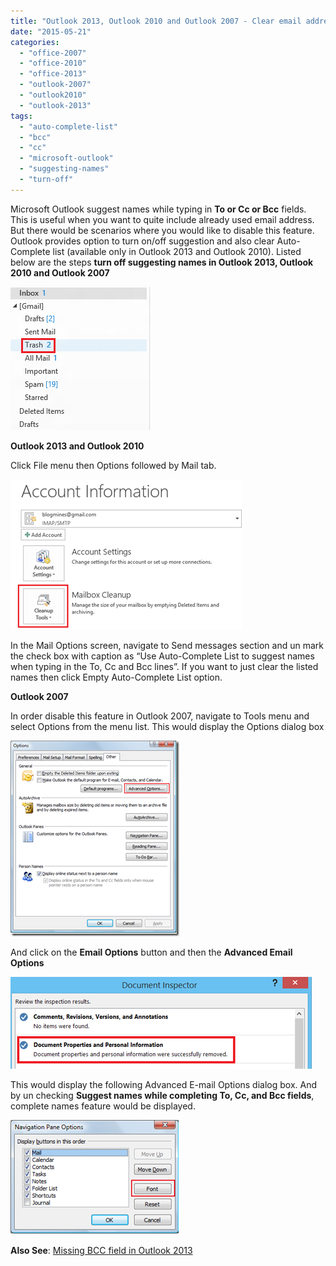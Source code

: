 ```yaml
---
title: "Outlook 2013, Outlook 2010 and Outlook 2007 - Clear email addresses in auto complete list"
date: "2015-05-21"
categories: 
  - "office-2007"
  - "office-2010"
  - "office-2013"
  - "outlook-2007"
  - "outlook2010"
  - "outlook-2013"
tags: 
  - "auto-complete-list"
  - "bcc"
  - "cc"
  - "microsoft-outlook"
  - "suggesting-names"
  - "turn-off"
---
```


Microsoft Outlook suggest names while typing in **To or Cc or Bcc** fields. This is useful when you want to quite include already used email address. But there would be scenarios where you would like to disable this feature. Outlook provides option to turn on/off suggestion and also clear Auto-Complete list (available only in Outlook 2013 and Outlook 2010). Listed below are the steps **turn off suggesting names in Outlook 2013, Outlook 2010 and Outlook 2007**

[![Outlook To, Bcc, Cc field suggesting names](/assets/images/1_image_thumb17.png "Outlook To, Bcc, Cc field suggesting names")](http://blogmines.com/blog/wp-content/uploads/2014/08/image17.png)

**Outlook 2013 and Outlook 2010**

Click File menu then Options followed by Mail tab.

[![Turn Off suggesting names in Outlook 2013 and Outlook 2010](/assets/images/1_image_thumb18.png "Turn Off suggesting names in Outlook 2013 and Outlook 2010")](http://blogmines.com/blog/wp-content/uploads/2014/08/image18.png)

In the Mail Options screen, navigate to Send messages section and un mark the check box with caption as “Use Auto-Complete List to suggest names when typing in the To, Cc and Bcc lines”. If you want to just clear the listed names then click Empty Auto-Complete List option.

**Outlook 2007**

In order disable this feature in Outlook 2007, navigate to Tools menu and select Options from the menu list. This would display the Options dialog box

[![Microsoft Outlook 2007 E-mail Options](/assets/images/1_image_thumb7.png "Microsoft Outlook 2007 E-mail Options")](http://blogmines.com/blog/wp-content/uploads/2009/07/image7.png)

And click on the **Email Options** button and then the **Advanced Email Options**

[![Advanced E-mail Options in Outlook 2007](/assets/images/1_image_thumb8.png "Advanced E-mail Options in Outlook 2007")](http://blogmines.com/blog/wp-content/uploads/2009/07/image8.png)

This would display the following Advanced E-mail Options dialog box. And by un checking **Suggest names while completing To, Cc, and Bcc fields**, complete names feature would be displayed.

[![Suggest names while completing To, Cc, and Bcc fields](/assets/images/1_image_thumb9.png "Suggest names while completing To, Cc, and Bcc fields ")](http://blogmines.com/blog/wp-content/uploads/2009/07/image9.png)

**Also See**: [Missing BCC field in Outlook 2013](http://blogmines.com/blog/missing-bcc-field-in-outlook-2013/)
